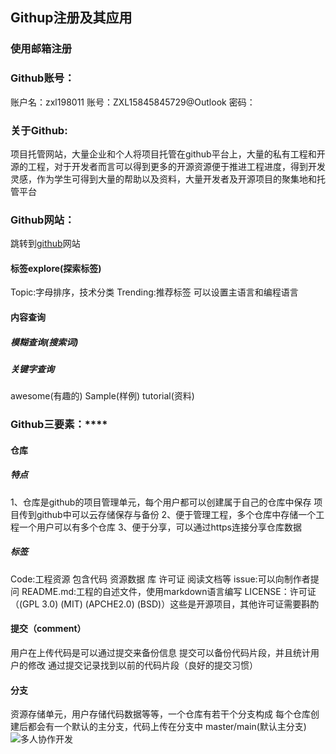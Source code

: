 ## Githup注册及其应用
### 使用邮箱注册
### Github账号：
  账户名：zxl198011
  账号：ZXL15845845729@Outlook
  密码：

### 关于Github:
  项目托管网站，大量企业和个人将项目托管在github平台上，大量的私有工程和开源的工程，对于开发者而言可以得到更多的开源资源便于推进工程进度，得到开发灵感，作为学生可得到大量的帮助以及资料，大量开发者及开源项目的聚集地和托管平台
### Github网站：
跳转到[github](https://github.com/"点击进入github")网站

#### 标签explore(探索标签)
Topic:字母排序，技术分类
Trending:推荐标签 可以设置主语言和编程语言

#### 内容查询
##### 模糊查询(搜索词)
##### 关键字查询
awesome(有趣的)	Sample(样例)	 tutorial(资料)
### Github三要素：****
#### 仓库
##### 特点
  1、仓库是github的项目管理单元，每个用户都可以创建属于自己的仓库中保存
  项目传到github中可以云存储保存与备份
  2、便于管理工程，多个仓库中存储一个工程一个用户可以有多个仓库
  3、便于分享，可以通过https连接分享仓库数据

##### 标签
  Code:工程资源 包含代码 资源数据 库 许可证 阅读文档等
  issue:可以向制作者提问
  README.md:工程的自述文件，使用markdown语言编写
  LICENSE：许可证（(GPL 3.0)  (MIT)  (APCHE2.0) (BSD)）这些是开源项目，其他许可证需要斟酌
#### 提交（comment）
  用户在上传代码是可以通过提交来备份信息
  提交可以备份代码片段，并且统计用户的修改
  通过提交记录找到以前的代码片段（良好的提交习惯）
#### 分支
  资源存储单元，用户存储代码数据等等，一个仓库有若干个分支构成
  每个仓库创建后都会有一个默认的主分支，代码上传在分支中
  master/main(默认主分支)
![多人协作开发](C:\Users\86157\Desktop\Snipaste_2024-05-09_16-54-31.png"多人协作开发")
